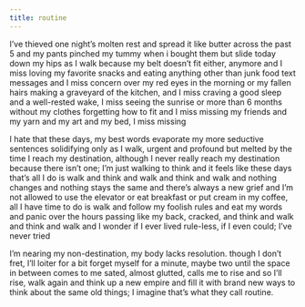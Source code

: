 ```yaml
---
title: routine
---
```

I’ve thieved one night’s molten rest and spread it like butter 
across the past 5 and my pants pinched my tummy when i bought
them but slide today down my hips
as I walk because my belt doesn’t fit either, anymore and I miss loving 
my favorite snacks and eating 
anything other than junk food text messages and I miss concern 
over my red eyes in the morning or my fallen hairs 
making a graveyard of the kitchen, and I miss craving
a good sleep and a well-rested wake, I miss seeing 
the sunrise or more than 6 months without my clothes 
forgetting how to fit and I miss missing
my friends and my yarn and my art and my bed,
I miss missing

I hate that these days, my best words evaporate
my more seductive sentences solidifying only as I walk, urgent and profound 
but melted by the time I reach my destination, although I never really reach 
my destination because there isn’t one;
I’m just walking to think and it feels like these days that’s all I do is 
walk and think and walk and think and walk and nothing changes and nothing stays the same and there’s always a new grief and I’m not allowed to use 
the elevator or eat breakfast or put cream in my coffee, all I have time to do is walk and follow my foolish rules and eat my words and panic over the hours passing like my back, cracked, and
think 
and walk and think and walk and I wonder 
if I ever lived rule-less, if I even could; I’ve never tried

I’m nearing my non-destination, my body lacks resolution.
though I don’t fret, I’ll
loiter for a bit
forget myself for a minute, maybe two
until the space in between comes to me sated, almost glutted, calls me to rise and so 
I’ll rise, walk again and think 
up a new empire and fill it with brand new ways to think about the same old things;
I imagine that’s what they call routine.